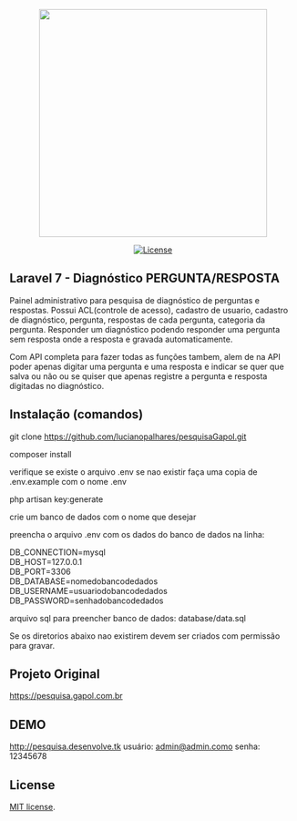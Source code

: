 <p align="center"><img src="http://www.tre-rr.jus.br/imagens/fotos/tre-rr-pesquisa-eleitoral-falsa/@@images/659d9cd6-c23a-4a3b-860a-9ae16467c873.jpeg" width="400"></p>

<p align="center">
<a href="https://opensource.org/licenses/MIT"><img src="https://img.shields.io/badge/License-MIT-green.svg" alt="License"></a>
</p>

## Laravel 7 - Diagnóstico PERGUNTA/RESPOSTA

Painel administrativo para pesquisa de diagnóstico de perguntas e respostas. Possui ACL(controle de acesso), cadastro de usuario, cadastro de diagnóstico, pergunta, respostas de cada pergunta, categoria da pergunta. Responder um diagnóstico podendo responder uma pergunta sem resposta onde a resposta e gravada automaticamente.

Com API completa para fazer todas as funções tambem, alem de na API poder apenas digitar uma pergunta e uma resposta e indicar se quer que salva ou não ou se quiser que apenas registre a pergunta e resposta digitadas no diagnóstico.

## Instalação (comandos)

git clone https://github.com/lucianopalhares/pesquisaGapol.git

composer install

verifique se existe o arquivo .env se nao existir faça uma copia de .env.example com o nome .env

php artisan key:generate

crie um banco de dados com o nome que desejar

preencha o arquivo .env com os dados do banco de dados na linha:

DB_CONNECTION=mysql<br />
DB_HOST=127.0.0.1<br />
DB_PORT=3306<br />
DB_DATABASE=nomedobancodedados<br />
DB_USERNAME=usuariodobancodedados<br />
DB_PASSWORD=senhadobancodedados

arquivo sql para preencher banco de dados: database/data.sql

Se os diretorios abaixo nao existirem devem ser criados com permissão para gravar.

## Projeto Original

https://pesquisa.gapol.com.br

## DEMO

http://pesquisa.desenvolve.tk
usuário: admin@admin.como
senha: 12345678

## License

[MIT license](https://opensource.org/licenses/MIT).
